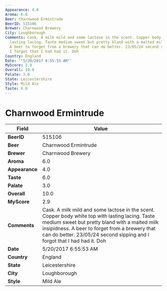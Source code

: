```yaml
---
Appearance: 4.0
Aroma: 6.0
Beer: Charnwood Ermintrude
BeerID: 515106
Brewer: Charnwood Brewery
City: Loughborough
Comments: Cask. A milk mild and some lactose in the scent. Copper body white top with
  lasting lacing. Taste medium sweet but pretty bland with a malted milk insipidness.
  A beer to forget from a brewery that can do better. 23/05/24 second sipping and
  I forgot that I had had it. Doh
Country: England
Date: '"5/20/2017 6:55:53 AM"'
MyScore: 2.9
Overall: 10.0
Palate: 3.0
State: Leicestershire
Style: Mild Ale
Taste: 6.0
---
```


# Charnwood Ermintrude

| Field         | Value |
|---------------|-------|
| **BeerID** | 515106 |
| **Beer** | Charnwood Ermintrude |
| **Brewer** | Charnwood Brewery |
| **Aroma** | 6.0 |
| **Appearance** | 4.0 |
| **Taste** | 6.0 |
| **Palate** | 3.0 |
| **Overall** | 10.0 |
| **MyScore** | 2.9 |
| **Comments** | Cask. A milk mild and some lactose in the scent. Copper body white top with lasting lacing. Taste medium sweet but pretty bland with a malted milk insipidness. A beer to forget from a brewery that can do better. 23/05/24 second sipping and I forgot that I had had it. Doh |
| **Date** | 5/20/2017 6:55:53 AM |
| **Country** | England |
| **State** | Leicestershire |
| **City** | Loughborough |
| **Style** | Mild Ale |
